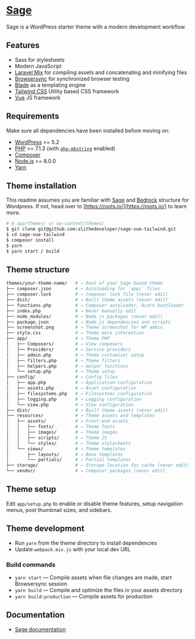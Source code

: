 # [Sage](https://roots.io/sage/)

Sage is a WordPress starter theme with a modern development workflow.

## Features

* Sass for stylesheets
* Modern JavaScript
* [Laravel Mix](https://github.com/JeffreyWay/laravel-mix) for compiling assets and concatenating and minifying files
* [Browsersync](http://www.browsersync.io/) for synchronized browser testing
* [Blade](https://laravel.com/docs/5.8/blade) as a templating engine
* [Tailwind CSS](https://tailwindcss.com/) Utility based CSS framework
* [Vue](https://vuejs.org/v2/guide/) JS framework

## Requirements

Make sure all dependencies have been installed before moving on:

* [WordPress](https://wordpress.org/) >= 5.2
* [PHP](https://secure.php.net/manual/en/install.php) >= 7.1.3 (with [`php-mbstring`](https://secure.php.net/manual/en/book.mbstring.php) enabled)
* [Composer](https://getcomposer.org/download/)
* [Node.js](http://nodejs.org/) >= 8.0.0
* [Yarn](https://yarnpkg.com/en/docs/install)

## Theme installation

This readme assumes you are familiar with [Sage](https://github.com/roots/sage) and [Bedrock](https://github.com/roots/bedrock) structure for Wordpress. If not, head over to [https://roots.io/](https://roots.io/) to learn more.

```sh
# @ app/themes/ or wp-content/themes/
$ git clone git@github.com:alithedeveloper/sage-vue-tailwind.git
$ cd sage-vue-tailwind
$ composer install
$ yarn
$ yarn start / build
```


## Theme structure

```sh
themes/your-theme-name/   # → Root of your Sage based theme
├── composer.json         # → Autoloading for `app/` files
├── composer.lock         # → Composer lock file (never edit)
├── dist/                 # → Built theme assets (never edit)
├── functions.php         # → Composer autoloader, Acorn bootloader
├── index.php             # → Never manually edit
├── node_modules/         # → Node.js packages (never edit)
├── package.json          # → Node.js dependencies and scripts
├── screenshot.png        # → Theme screenshot for WP admin
├── style.css             # → Theme meta information
├── app/                  # → Theme PHP
│   ├── Composers/        # → View composers
│   ├── Providers/        # → Service providers
│   ├── admin.php         # → Theme customizer setup
│   ├── filters.php       # → Theme filters
│   ├── helpers.php       # → Helper functions
│   └── setup.php         # → Theme setup
├── config/               # → Config files
│   ├── app.php           # → Application configuration
│   ├── assets.php        # → Asset configuration
│   ├── filesystems.php   # → Filesystems configuration
│   ├── logging.php       # → Logging configuration
│   └── view.php          # → View configuration
├── dist/                 # → Built theme assets (never edit)
├── resources/            # → Theme assets and templates
│   ├── assets/           # → Front-end assets
│   │   ├── fonts/        # → Theme fonts
│   │   ├── images/       # → Theme images
│   │   ├── scripts/      # → Theme JS
│   │   └── styles/       # → Theme stylesheets
│   └── views/            # → Theme templates
│       ├── layouts/      # → Base templates
│       └── partials/     # → Partial templates
├── storage/              # → Storage location for cache (never edit)
└── vendor/               # → Composer packages (never edit)
```

## Theme setup

Edit `app/setup.php` to enable or disable theme features, setup navigation menus, post thumbnail sizes, and sidebars.

## Theme development

* Run `yarn` from the theme directory to install dependencies
* Update `webpack.mix.js` with your local dev URL

### Build commands

* `yarn start` — Compile assets when file changes are made, start Browsersync session
* `yarn build` — Compile and optimize the files in your assets directory
* `yarn build:production` — Compile assets for production

## Documentation

* [Sage documentation](https://roots.io/sage/docs/)

